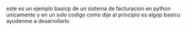 este es un ejemplo basicp de un sistema de facturacion en python unicamente y en un solo codigo como dije al principio es algop basicu ayudenme  a desarrollarlo
